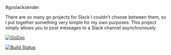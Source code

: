 #goslacksender

There are so many go projects for Slack I couldn't choose between them, so I put together something very simple for my own purposes. This project simply allows you to post messages to a Slack channel asynchronously.

[![GoDoc](https://godoc.org/github.com/philpearl/goslacksender?status.svg)](https://godoc.org/github.com/philpearl/goslacksender)

[![Build Status](https://travis-ci.org/philpearl/goslacksender.svg)](https://travis-ci.org/philpearl/goslacksender)
